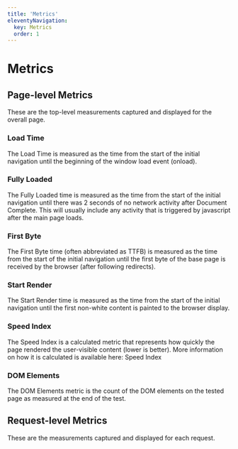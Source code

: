 ```yaml
---
title: 'Metrics'
eleventyNavigation:
  key: Metrics
  order: 1
---
```

# Metrics
## Page-level Metrics
These are the top-level measurements captured and displayed for the overall page. 
### Load Time
The Load Time is measured as the time from the start of the initial navigation until the beginning of the window load event (onload).

### Fully Loaded
The Fully Loaded time is measured as the time from the start of the initial navigation until there was 2 seconds of no network activity after Document Complete.  This will usually include any activity that is triggered by javascript after the main page loads.
### First Byte
The First Byte time (often abbreviated as TTFB) is measured as the time from the start of the initial navigation until the first byte of the base page is received by the browser (after following redirects).
### Start Render
The Start Render time is measured as the time from the start of the initial navigation until the first non-white content is painted to the browser display.
### Speed Index
The Speed Index is a calculated metric that represents how quickly the page rendered the user-visible content (lower is better).  More information on how it is calculated is available here: Speed Index
### DOM Elements
The DOM Elements metric is the count of the DOM elements on the tested page as measured at the end of the test.

## Request-level Metrics
These are the measurements captured and displayed for each request.
